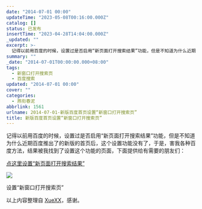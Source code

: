 ```yaml
---
date: "2014-07-01 00:00"
updateTime: "2023-05-08T00:16:00.000Z"
catalog: []
status: 已发布
insertTime: "2023-04-28T14:04:00.000Z"
_updated: ""
excerpt: >-
  记得以前用百度的时候，设置过是否启用“新页面打开搜索结果”功能，但是不知道为什么近期百度推出了的新版的首页后，这个设置功能没有了，于是，害我各种百度方法，结果被我找到了设置这个功能的页面，下面提供给有需要的朋友们：
summary: ""
_date: "2014-07-01T00:00:00.000+08:00"
tags:
  - 新窗口打开搜索页
  - 百度搜索
updated: "2014-07-01 00:00"
cover: ""
categories:
  - 燕衔春泥
abbrlink: 1561
urlname: 2014-07-01-新版百度首页设置“新窗口打开搜索页”
title: 新版百度首页设置“新窗口打开搜索页”
---
```


记得以前用百度的时候，设置过是否启用“新页面打开搜索结果”功能，但是不知道为什么近期百度推出了的新版的首页后，这个设置功能没有了，于是，害我各种百度方法，结果被我找到了设置这个功能的页面，下面提供给有需要的朋友们：

[点这里设置“新页面打开搜索结果”](http://www.baidu.com/home/page/show/setting#mod)

![](http://ww1.sinaimg.cn/large/4eed32f2jw1ei0hcwepx5j20tx0ctq44.jpg)

设置“新窗口打开搜索页”

以上内容整理自 [XueXX](http://www.xuexx.com/archives/2656)，感谢。
